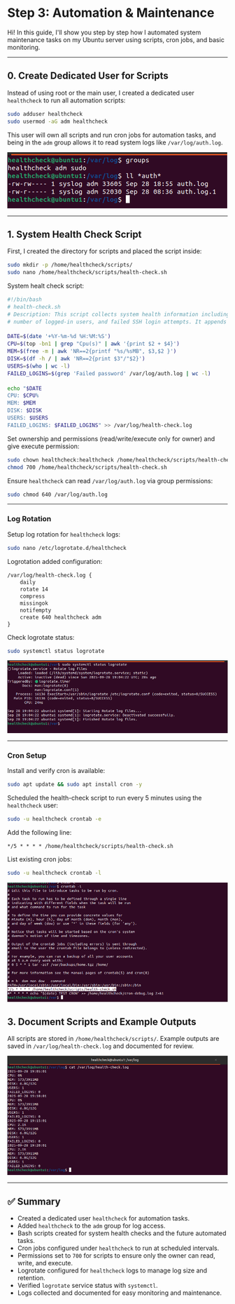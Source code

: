 # Step 3: Automation & Maintenance

Hi! In this guide, I'll show you step by step how I automated system maintenance tasks on my Ubuntu server using scripts, cron jobs, and basic monitoring.

---

## 0. Create Dedicated User for Scripts

Instead of using root or the main user, I created a dedicated user `healthcheck` to run all automation scripts:

```bash
sudo adduser healthcheck
sudo usermod -aG adm healthcheck
```

This user will own all scripts and run cron jobs for automation tasks, and being in the `adm` group allows it to read system logs like `/var/log/auth.log`.

![Create healthcheck user](screenshots/create-healthcheck-user.png)

---

## 1. System Health Check Script

First, I created the directory for scripts and placed the script inside:

```bash
sudo mkdir -p /home/healthcheck/scripts/
sudo nano /home/healthcheck/scripts/health-check.sh
```

System healt check script:

```bash
#!/bin/bash
# health-check.sh
# Description: This script collects system health information including CPU, memory, disk usage,
# number of logged-in users, and failed SSH login attempts. It appends the output to /var/log/health-check.log

DATE=$(date '+%Y-%m-%d %H:%M:%S')
CPU=$(top -bn1 | grep "Cpu(s)" | awk '{print $2 + $4}')
MEM=$(free -m | awk 'NR==2{printf "%s/%sMB", $3,$2 }')
DISK=$(df -h / | awk 'NR==2{print $3"/"$2}')
USERS=$(who | wc -l)
FAILED_LOGINS=$(grep 'Failed password' /var/log/auth.log | wc -l)

echo "$DATE 
CPU: $CPU% 
MEM: $MEM 
DISK: $DISK 
USERS: $USERS 
FAILED_LOGINS: $FAILED_LOGINS" >> /var/log/health-check.log
```

Set ownership and permissions (read/write/execute only for owner) and give execute permission:

```bash
sudo chown healthcheck:healthcheck /home/healthcheck/scripts/health-check.sh
chmod 700 /home/healthcheck/scripts/health-check.sh
```


Ensure `healthcheck` can read `/var/log/auth.log` via group permissions:

```bash
sudo chmod 640 /var/log/auth.log
```


---

### Log Rotation

Setup log rotation for `healthcheck` logs:

```bash
sudo nano /etc/logrotate.d/healthcheck
```

Logrotation added configuration:

```
/var/log/health-check.log {
    daily
    rotate 14
    compress
    missingok
    notifempty
    create 640 healthcheck adm
}
```

Check logrotate status:

```bash
sudo systemctl status logrotate
```

![Logrotate Status](screenshots/logrotate-status.png)

---

### Cron Setup

Install and verify cron is available:

```bash
sudo apt update && sudo apt install cron -y
```


Scheduled the health-check script to run every 5 minutes using the `healthcheck` user:

```bash
sudo -u healthcheck crontab -e
```


Add the following line:

```
*/5 * * * * /home/healthcheck/scripts/health-check.sh
```

List existing cron jobs:

```bash
sudo -u healthcheck crontab -l
```

![List Cron Jobs](screenshots/list-cron-jobs.png)


## 3. Document Scripts and Example Outputs

All scripts are stored in `/home/healthcheck/scripts/`. Example outputs are saved in `/var/log/health-check.log` and documented for review.


![Script Outputs](screenshots/script-outputs.png)

---

## ✅ Summary

* Created a dedicated user `healthcheck` for automation tasks.
* Added `healthcheck` to the `adm` group for log access.
* Bash scripts created for system health checks and the future automated tasks.
* Cron jobs configured under `healthcheck` to run at scheduled intervals.
* Permissions set to `700` for scripts to ensure only the owner can read, write, and execute.
* Logrotate configured for `healthcheck` logs to manage log size and retention.
* Verified `logrotate` service status with `systemctl`.
* Logs collected and documented for easy monitoring and maintenance.

